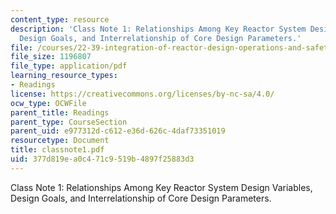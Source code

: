 ```yaml
---
content_type: resource
description: 'Class Note 1: Relationships Among Key Reactor System Design Variables,
  Design Goals, and Interrelationship of Core Design Parameters.'
file: /courses/22-39-integration-of-reactor-design-operations-and-safety-fall-2006/377d819ea0c471c9519b4897f25883d3_classnote1.pdf
file_size: 1196807
file_type: application/pdf
learning_resource_types:
- Readings
license: https://creativecommons.org/licenses/by-nc-sa/4.0/
ocw_type: OCWFile
parent_title: Readings
parent_type: CourseSection
parent_uid: e977312d-c612-e36d-626c-4daf73351019
resourcetype: Document
title: classnote1.pdf
uid: 377d819e-a0c4-71c9-519b-4897f25883d3
---
```

Class Note 1: Relationships Among Key Reactor System Design Variables, Design Goals, and Interrelationship of Core Design Parameters.